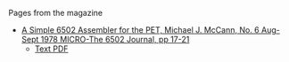 Pages from the magazine

 - [A Simple 6502 Assembler for the PET, Michael J. McCann, No. 6 Aug-Sept 1978 MICRO-The 6502 Journal, pp 17-21](https://archive.org/details/micro-6502-journal-6)
   - [Text PDF](https://dn790009.ca.archive.org/0/items/micro-6502-journal-6/micro_6_aug_1978_text.pdf)
